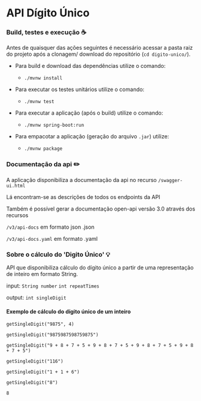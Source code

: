 # API Dígito Único

### Build, testes e execução :coffee:

Antes de quaisquer das ações seguintes é necessário acessar a pasta raiz do projeto após a clonagem/ download do
repositório (`cd digito-unico/`).

- Para build e download das dependências utilize o comando:

  - `./mvnw install`

- Para executar os testes unitários utilize o comando:

  - `./mvnw test`

- Para executar a aplicação (após o build) utilize o comando:

    - `./mvnw spring-boot:run`

- Para empacotar a aplicação (geração do arquivo `.jar`) utilize:

    - `./mvnw package`

### Documentação da api :pencil2:

A aplicação disponibiliza a documentação da api no recurso `/swagger-ui.html`

Lá encontram-se as descrições de todos os endpoints da API

Também é possível gerar a documentação open-api versão 3.0 através dos recursos

`/v3/api-docs` em formato json .json

`/v3/api-docs.yaml` em formato .yaml

### Sobre o cálculo do 'Digito Único' :bulb:

API que disponibiliza cálculo do dígito único a partir de uma representação de inteiro em formato String.

input: `String number` `int repeatTimes`

output: `int singleDigit`

#### Exemplo de cálculo do dígito único de um inteiro

`getSingleDigit("9875", 4)`

`getSingleDigit("9875987598759875")`

`getSingleDigit("9 + 8 + 7 + 5 + 9 + 8 + 7 + 5 + 9 + 8 + 7 + 5 + 9 + 8 + 7 + 5")`

`getSingleDigit("116")`

`getSingleDigit("1 + 1 + 6")`

`getSingleDigit("8")`

`8`




